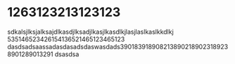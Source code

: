 # 1263123213123123
sdkalsjlksjalksajdlkasdjlksadjlkasjlkasdlkjlasjlaslkaslkkdlkj
535146523426154136521465123465123
dasdsadsaassadasdasadsdaswasdads3901839189082138902189023189238901289013291
dsasdsa